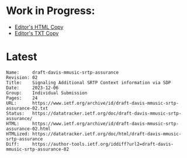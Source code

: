 # Work in Progress:
* [Editor's HTML Copy](https://kyzer-davis.github.io/srtp-assurance-rfc-draft/draft-davis-valverde-srtp-assurance.html)
* [Editor's TXT Copy](https://kyzer-davis.github.io/srtp-assurance-rfc-draft/draft-davis-valverde-srtp-assurance.txt)

# Latest
```
Name:     draft-davis-mmusic-srtp-assurance
Revision: 02
Title:    Signaling Additional SRTP Context information via SDP
Date:     2023-12-06
Group:    Individual Submission
Pages:    24
URL:      https://www.ietf.org/archive/id/draft-davis-mmusic-srtp-assurance-02.txt
Status:   https://datatracker.ietf.org/doc/draft-davis-mmusic-srtp-assurance/
HTML:     https://www.ietf.org/archive/id/draft-davis-mmusic-srtp-assurance-02.html
HTMLized: https://datatracker.ietf.org/doc/html/draft-davis-mmusic-srtp-assurance
Diff:     https://author-tools.ietf.org/iddiff?url2=draft-davis-mmusic-srtp-assurance-02
```
